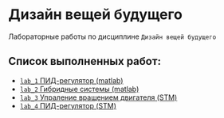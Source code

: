 # Дизайн вещей будущего 
Лабораторные работы по дисциплине `Дизайн вещей будущего ` 
## Список выполненных работ:
* [`lab_1` ПИД-регулятор (matlab)](module_matlab/lab_1)
* [`lab_2` Гибридные системы (matlab)](module_matlab/lab_2)
* [`lab_3` Упраление вращением двигателя (STM)](module_stm/lab_3)
* [`lab_4` ПИД-регулятор (STM)](module_stm/lab_4)